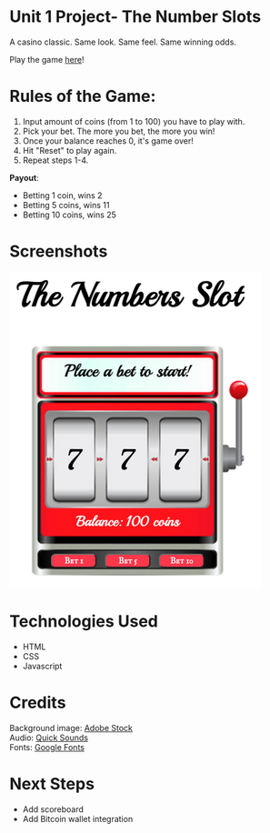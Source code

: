 # Unit 1 Project- The Number Slots

A casino classic. Same look. Same feel. Same winning odds. 

Play the game <a href="https://unit-1-slot-machine.netlify.app" rel="noopener noreferrer" target="_blank">here</a>! 

# Rules of the Game:
1) Input amount of coins (from 1 to 100) you have to play with.
2) Pick your bet. The more you bet, the more you win!
3) Once your balance reaches 0, it's game over!
4) Hit "Reset" to play again.
5) Repeat steps 1-4.

**Payout**:
  <ul>
    <li>Betting 1 coin, wins 2 </li>
    <li>Betting 5 coins, wins 11 </li>
    <li>Betting 10 coins, wins 25</li>
  </ul>


# Screenshots
<img src="./images/screenshot.png">

# Technologies Used
<ul>
  <li>HTML</li>
  <li>CSS</li>
  <li>Javascript</li>
</ul>

# Credits
Background image: <a href="https://stock.adobe.com/sk/search/images?k=slot+machine+blank" rel="noopener noreferrer" target="_blank">Adobe Stock</a>
<br>
Audio: <a href="https://quicksounds.com/library/sounds/slot-machine" rel="noopener noreferrer" target="_blank">Quick Sounds</a>
<br>
Fonts: <a href="https://fonts.google.com/" rel="noopener noreferrer" target="_blank">Google Fonts</a>

# Next Steps
<ul>
  <li>Add scoreboard</li>
  <li>Add Bitcoin wallet integration</li>
</ul>

